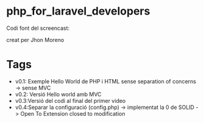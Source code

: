 # php_for_laravel_developers

Codi font del screencast:

creat per Jhon Moreno

# Tags

- v0.1: Exemple Hello World de PHP i HTML sense separation of concerns -> sense MVC 
- v0.2: Versió Hello world amb MVC
- v0.3:Versió del codi al final del primer video
- v0.4:Separar la configuració (config.php) -> implementat la 0 de SOLID -> Open To Extension closed to modification